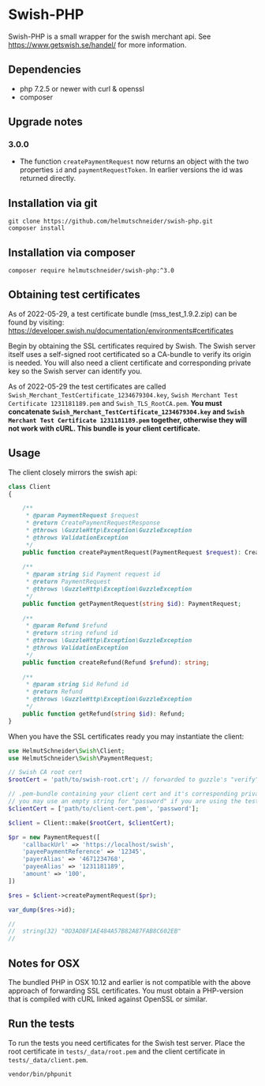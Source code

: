 # Swish-PHP
Swish-PHP is a small wrapper for the swish merchant api. See https://www.getswish.se/handel/ for more information.

## Dependencies
- php 7.2.5 or newer with curl & openssl
- composer

## Upgrade notes

### 3.0.0

- The function `createPaymentRequest` now returns an object with the two properties `id` and `paymentRequestToken`. In earlier versions the id was returned directly.

## Installation via git
```shell
git clone https://github.com/helmutschneider/swish-php.git
composer install
```

## Installation via composer
```shell
composer require helmutschneider/swish-php:^3.0
```

## Obtaining test certificates
As of 2022-05-29, a test certificate bundle (mss\_test\_1.9.2.zip) can be found by visiting:
https://developer.swish.nu/documentation/environments#certificates

Begin by obtaining the SSL certificates required by Swish. The Swish server itself uses a self-signed root
certificated so a CA-bundle to verify its origin is needed. You will also need a client certificate and
corresponding private key so the Swish server can identify you.

As of 2022-05-29 the test certificates are called `Swish_Merchant_TestCertificate_1234679304.key`, `Swish Merchant Test Certificate 1231181189.pem` and `Swish_TLS_RootCA.pem`.
**You must concatenate `Swish_Merchant_TestCertificate_1234679304.key` and `Swish Merchant Test Certificate 1231181189.pem` together, otherwise they will not work with cURL.
This bundle is your client certificate.**

## Usage
The client closely mirrors the swish api:
```php
class Client
{

    /**
     * @param PaymentRequest $request
     * @return CreatePaymentRequestResponse
     * @throws \GuzzleHttp\Exception\GuzzleException
     * @throws ValidationException
     */
    public function createPaymentRequest(PaymentRequest $request): CreatePaymentRequestResponse;
    
    /**
     * @param string $id Payment request id
     * @return PaymentRequest
     * @throws \GuzzleHttp\Exception\GuzzleException
     */
    public function getPaymentRequest(string $id): PaymentRequest;
    
    /**
     * @param Refund $refund
     * @return string refund id
     * @throws \GuzzleHttp\Exception\GuzzleException
     * @throws ValidationException
     */
    public function createRefund(Refund $refund): string;
    
    /**
     * @param string $id Refund id
     * @return Refund
     * @throws \GuzzleHttp\Exception\GuzzleException
     */
    public function getRefund(string $id): Refund;
}
```
When you have the SSL certificates ready you may instantiate the client:
```php
use HelmutSchneider\Swish\Client;
use HelmutSchneider\Swish\PaymentRequest;

// Swish CA root cert
$rootCert = 'path/to/swish-root.crt'; // forwarded to guzzle's "verify" option

// .pem-bundle containing your client cert and it's corresponding private key. forwarded to guzzle's "cert" option
// you may use an empty string for "password" if you are using the test certificates.
$clientCert = ['path/to/client-cert.pem', 'password'];

$client = Client::make($rootCert, $clientCert);

$pr = new PaymentRequest([
    'callbackUrl' => 'https://localhost/swish',
    'payeePaymentReference' => '12345',
    'payerAlias' => '4671234768',
    'payeeAlias' => '1231181189',
    'amount' => '100',
])

$res = $client->createPaymentRequest($pr);

var_dump($res->id);

//
//  string(32) "0D3AD8F1AE484A57B82A87FAB8C602EB"
//

```

## Notes for OSX
The bundled PHP in OSX 10.12 and earlier is not compatible with the above approach of forwarding SSL certificates. You
must obtain a PHP-version that is compiled with cURL linked against OpenSSL or similar.

## Run the tests
To run the tests you need certificates for the Swish test server. Place the root certificate in `tests/_data/root.pem` and
the client certificate in `tests/_data/client.pem`.
```shell
vendor/bin/phpunit
```
